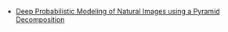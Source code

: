 
- [Deep Probabilistic Modeling of Natural Images using a Pyramid Decomposition](https://arxiv.org/pdf/1612.08185.pdf)
